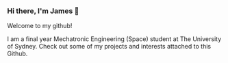 ### Hi there, I'm James 👋

Welcome to my github!

I am a final year Mechatronic Engineering (Space) student at The University of Sydney. Check out some of my projects and interests attached to this Github. 

<!--
**Conkerclub1/conkerclub1** is a ✨ _special_ ✨ repository because its `README.md` (this file) appears on your GitHub profile.

Here are some ideas to get you started:

- 🔭 I’m currently working on ...
- 🌱 I’m currently learning ...
- 👯 I’m looking to collaborate on ...
- 🤔 I’m looking for help with ...
- 💬 Ask me about ...
- 📫 How to reach me: ...
- 😄 Pronouns: ...
- ⚡ Fun fact: ...
-->
